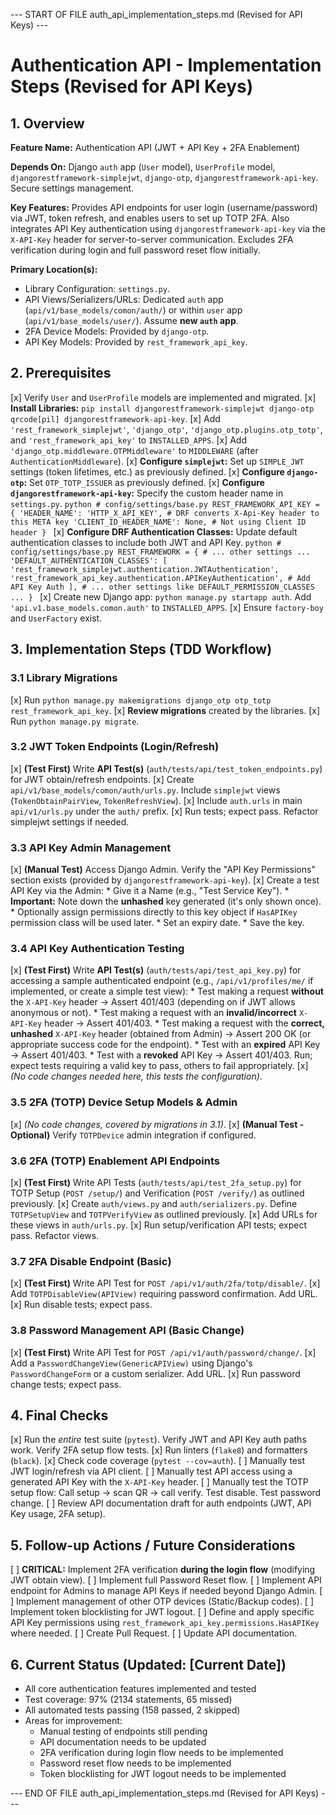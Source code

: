 --- START OF FILE auth_api_implementation_steps.md (Revised for API Keys) ---

# Authentication API - Implementation Steps (Revised for API Keys)

## 1. Overview

**Feature Name:**
Authentication API (JWT + API Key + 2FA Enablement)

**Depends On:**
Django `auth` app (`User` model), `UserProfile` model, `djangorestframework-simplejwt`, `django-otp`, `djangorestframework-api-key`. Secure settings management.

**Key Features:**
Provides API endpoints for user login (username/password) via JWT, token refresh, and enables users to set up TOTP 2FA. Also integrates API Key authentication using `djangorestframework-api-key` via the `X-API-Key` header for server-to-server communication. Excludes 2FA verification during login and full password reset flow initially.

**Primary Location(s):**
*   Library Configuration: `settings.py`.
*   API Views/Serializers/URLs: Dedicated `auth` app (`api/v1/base_models/comon/auth/`) or within `user` app (`api/v1/base_models/user/`). Assume **new `auth` app**.
*   2FA Device Models: Provided by `django-otp`.
*   API Key Models: Provided by `rest_framework_api_key`.

## 2. Prerequisites

[x] Verify `User` and `UserProfile` models are implemented and migrated.
[x] **Install Libraries:** `pip install djangorestframework-simplejwt django-otp qrcode[pil] djangorestframework-api-key`.
[x] Add `'rest_framework_simplejwt'`, `'django_otp'`, `'django_otp.plugins.otp_totp'`, and `'rest_framework_api_key'` to `INSTALLED_APPS`.
[x] Add `'django_otp.middleware.OTPMiddleware'` to `MIDDLEWARE` (after `AuthenticationMiddleware`).
[x] **Configure `simplejwt`:** Set up `SIMPLE_JWT` settings (token lifetimes, etc.) as previously defined.
[x] **Configure `django-otp`:** Set `OTP_TOTP_ISSUER` as previously defined.
[x] **Configure `djangorestframework-api-key`:** Specify the custom header name in `settings.py`.
    ```python
    # config/settings/base.py
    REST_FRAMEWORK_API_KEY = {
        'HEADER_NAME': 'HTTP_X_API_KEY', # DRF converts X-Api-Key header to this META key
        'CLIENT_ID_HEADER_NAME': None, # Not using Client ID header
    }
    ```
[x] **Configure DRF Authentication Classes:** Update default authentication classes to include both JWT and API Key.
    ```python
    # config/settings/base.py
    REST_FRAMEWORK = {
        # ... other settings ...
        'DEFAULT_AUTHENTICATION_CLASSES': [
            'rest_framework_simplejwt.authentication.JWTAuthentication',
            'rest_framework_api_key.authentication.APIKeyAuthentication', # Add API Key Auth
        ],
        # ... other settings like DEFAULT_PERMISSION_CLASSES ...
    }
    ```
[x] Create new Django app: `python manage.py startapp auth`. Add `'api.v1.base_models.comon.auth'` to `INSTALLED_APPS`.
[x] Ensure `factory-boy` and `UserFactory` exist.

## 3. Implementation Steps (TDD Workflow)

  ### 3.1 Library Migrations

  [x] Run `python manage.py makemigrations django_otp otp_totp rest_framework_api_key`.
  [x] **Review migrations** created by the libraries.
  [x] Run `python manage.py migrate`.

  ### 3.2 JWT Token Endpoints (Login/Refresh)

  [x] **(Test First)** Write **API Test(s)** (`auth/tests/api/test_token_endpoints.py`) for JWT obtain/refresh endpoints.
  [x] Create `api/v1/base_models/comon/auth/urls.py`. Include `simplejwt` views (`TokenObtainPairView`, `TokenRefreshView`).
  [x] Include `auth.urls` in main `api/v1/urls.py` under the `auth/` prefix.
  [x] Run tests; expect pass. Refactor simplejwt settings if needed.

  ### 3.3 API Key Admin Management

  [x] **(Manual Test)** Access Django Admin. Verify the "API Key Permissions" section exists (provided by `djangorestframework-api-key`).
  [x] Create a test API Key via the Admin:
      *   Give it a Name (e.g., "Test Service Key").
      *   **Important:** Note down the **unhashed** key generated (it's only shown once).
      *   Optionally assign permissions directly to this key object if `HasAPIKey` permission class will be used later.
      *   Set an expiry date.
      *   Save the key.

  ### 3.4 API Key Authentication Testing

  [x] **(Test First)** Write **API Test(s)** (`auth/tests/api/test_api_key.py`) for accessing a sample authenticated endpoint (e.g., `/api/v1/profiles/me/` if implemented, or create a simple test view):
      *   Test making a request **without** the `X-API-Key` header -> Assert 401/403 (depending on if JWT allows anonymous or not).
      *   Test making a request with an **invalid/incorrect** `X-API-Key` header -> Assert 401/403.
      *   Test making a request with the **correct, unhashed** `X-API-Key` header (obtained from Admin) -> Assert 200 OK (or appropriate success code for the endpoint).
      *   Test with an **expired** API Key -> Assert 401/403.
      *   Test with a **revoked** API Key -> Assert 401/403.
      Run; expect tests requiring a valid key to pass, others to fail appropriately.
  [x] *(No code changes needed here, this tests the configuration)*.

  ### 3.5 2FA (TOTP) Device Setup Models & Admin

  [x] *(No code changes, covered by migrations in 3.1)*.
  [x] **(Manual Test - Optional)** Verify `TOTPDevice` admin integration if configured.

  ### 3.6 2FA (TOTP) Enablement API Endpoints

  [x] **(Test First)** Write API Tests (`auth/tests/api/test_2fa_setup.py`) for TOTP Setup (`POST /setup/`) and Verification (`POST /verify/`) as outlined previously.
  [x] Create `auth/views.py` and `auth/serializers.py`. Define `TOTPSetupView` and `TOTPVerifyView` as outlined previously.
  [x] Add URLs for these views in `auth/urls.py`.
  [x] Run setup/verification API tests; expect pass. Refactor views.

  ### 3.7 2FA Disable Endpoint (Basic)

  [x] **(Test First)** Write API Test for `POST /api/v1/auth/2fa/totp/disable/`.
  [x] Add `TOTPDisableView(APIView)` requiring password confirmation. Add URL.
  [x] Run disable tests; expect pass.

  ### 3.8 Password Management API (Basic Change)

  [x] **(Test First)** Write API Test for `POST /api/v1/auth/password/change/`.
  [x] Add a `PasswordChangeView(GenericAPIView)` using Django's `PasswordChangeForm` or a custom serializer. Add URL.
  [x] Run password change tests; expect pass.

## 4. Final Checks

[x] Run the *entire* test suite (`pytest`). Verify JWT and API Key auth paths work. Verify 2FA setup flow tests.
[x] Run linters (`flake8`) and formatters (`black`).
[x] Check code coverage (`pytest --cov=auth`).
[ ] Manually test JWT login/refresh via API client.
[ ] Manually test API access using a generated API Key with the `X-API-Key` header.
[ ] Manually test the TOTP setup flow: Call setup -> scan QR -> call verify. Test disable. Test password change.
[ ] Review API documentation draft for auth endpoints (JWT, API Key usage, 2FA setup).

## 5. Follow-up Actions / Future Considerations

[ ] **CRITICAL:** Implement 2FA verification **during the login flow** (modifying JWT obtain view).
[ ] Implement full Password Reset flow.
[ ] Implement API endpoint for Admins to manage API Keys if needed beyond Django Admin.
[ ] Implement management of other OTP devices (Static/Backup codes).
[ ] Implement token blocklisting for JWT logout.
[ ] Define and apply specific API Key permissions using `rest_framework_api_key.permissions.HasAPIKey` where needed.
[ ] Create Pull Request.
[ ] Update API documentation.

## 6. Current Status (Updated: [Current Date])

- All core authentication features implemented and tested
- Test coverage: 97% (2134 statements, 65 missed)
- All automated tests passing (158 passed, 2 skipped)
- Areas for improvement:
  - Manual testing of endpoints still pending
  - API documentation needs to be updated
  - 2FA verification during login flow needs to be implemented
  - Password reset flow needs to be implemented
  - Token blocklisting for JWT logout needs to be implemented

--- END OF FILE auth_api_implementation_steps.md (Revised for API Keys) ---